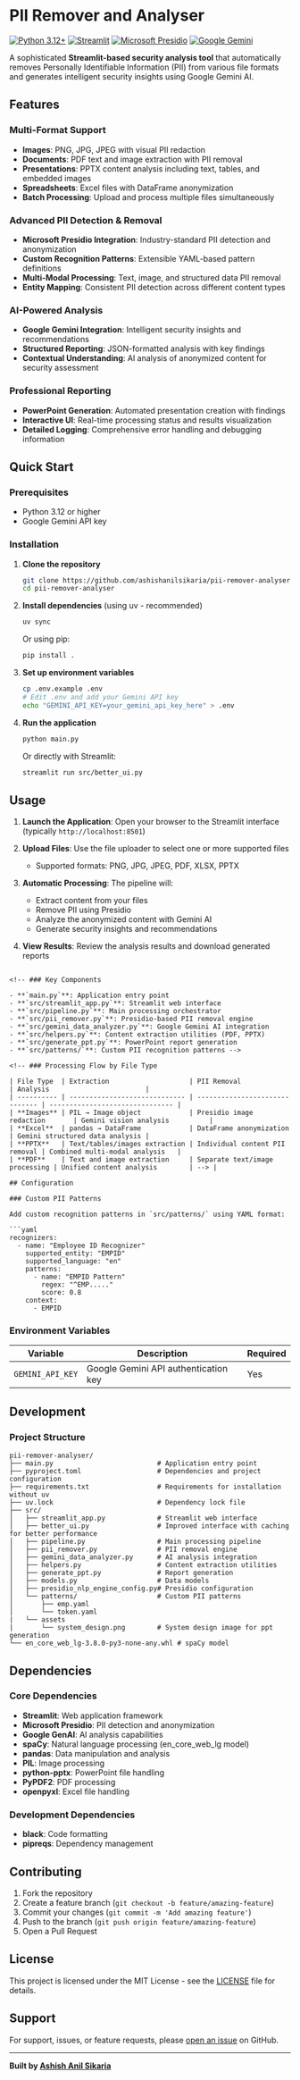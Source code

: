# PII Remover and Analyser

[![Python 3.12+](https://img.shields.io/badge/python-3.12+-blue.svg)](https://www.python.org/downloads/)
[![Streamlit](https://img.shields.io/badge/Streamlit-FF4B4B?logo=streamlit&logoColor=white)](https://streamlit.io/)
[![Microsoft Presidio](https://img.shields.io/badge/Microsoft-Presidio-blue)](https://microsoft.github.io/presidio/)
[![Google Gemini](https://img.shields.io/badge/Google-Gemini-4285F4)](https://ai.google.dev/)

A sophisticated **Streamlit-based security analysis tool** that automatically removes Personally Identifiable Information (PII) from various file formats and generates intelligent security insights using Google Gemini AI.

## Features

### Multi-Format Support
- **Images**: PNG, JPG, JPEG with visual PII redaction
- **Documents**: PDF text and image extraction with PII removal
- **Presentations**: PPTX content analysis including text, tables, and embedded images
- **Spreadsheets**: Excel files with DataFrame anonymization
- **Batch Processing**: Upload and process multiple files simultaneously

### Advanced PII Detection & Removal
- **Microsoft Presidio Integration**: Industry-standard PII detection and anonymization
- **Custom Recognition Patterns**: Extensible YAML-based pattern definitions
- **Multi-Modal Processing**: Text, image, and structured data PII removal
- **Entity Mapping**: Consistent PII detection across different content types

### AI-Powered Analysis
- **Google Gemini Integration**: Intelligent security insights and recommendations
- **Structured Reporting**: JSON-formatted analysis with key findings
- **Contextual Understanding**: AI analysis of anonymized content for security assessment

### Professional Reporting
- **PowerPoint Generation**: Automated presentation creation with findings
- **Interactive UI**: Real-time processing status and results visualization
- **Detailed Logging**: Comprehensive error handling and debugging information

## Quick Start

### Prerequisites
- Python 3.12 or higher
- Google Gemini API key

### Installation

1. **Clone the repository**
   ```bash
   git clone https://github.com/ashishanilsikaria/pii-remover-analyser.git
   cd pii-remover-analyser
   ```

2. **Install dependencies** (using uv - recommended)
   ```bash
   uv sync
   ```
   
   Or using pip:
   ```bash
   pip install .
   ```

3. **Set up environment variables**
   ```bash
   cp .env.example .env
   # Edit .env and add your Gemini API key
   echo "GEMINI_API_KEY=your_gemini_api_key_here" > .env
   ```

4. **Run the application**
   ```bash
   python main.py
   ```
   
   Or directly with Streamlit:
   ```bash
   streamlit run src/better_ui.py
   ```

## Usage

1. **Launch the Application**: Open your browser to the Streamlit interface (typically `http://localhost:8501`)

2. **Upload Files**: Use the file uploader to select one or more supported files
   - Supported formats: PNG, JPG, JPEG, PDF, XLSX, PPTX

3. **Automatic Processing**: The pipeline will:
   - Extract content from your files
   - Remove PII using Presidio
   - Analyze the anonymized content with Gemini AI
   - Generate security insights and recommendations

4. **View Results**: Review the analysis results and download generated reports

<!-- ## Architecture

The application follows a **pipeline pattern** with these core components:

```
Upload → PII Removal → AI Analysis → Report Generation -->
```

<!-- ### Key Components

- **`main.py`**: Application entry point
- **`src/streamlit_app.py`**: Streamlit web interface
- **`src/pipeline.py`**: Main processing orchestrator
- **`src/pii_remover.py`**: Presidio-based PII removal engine
- **`src/gemini_data_analyzer.py`**: Google Gemini AI integration
- **`src/helpers.py`**: Content extraction utilities (PDF, PPTX)
- **`src/generate_ppt.py`**: PowerPoint report generation
- **`src/patterns/`**: Custom PII recognition patterns -->

<!-- ### Processing Flow by File Type

| File Type  | Extraction                    | PII Removal                    | Analysis                        |
| ---------- | ----------------------------- | ------------------------------ | ------------------------------- |
| **Images** | PIL → Image object            | Presidio image redaction       | Gemini vision analysis          |
| **Excel**  | pandas → DataFrame            | DataFrame anonymization        | Gemini structured data analysis |
| **PPTX**   | Text/tables/images extraction | Individual content PII removal | Combined multi-modal analysis   |
| **PDF**    | Text and image extraction     | Separate text/image processing | Unified content analysis        | --> |

## Configuration

### Custom PII Patterns

Add custom recognition patterns in `src/patterns/` using YAML format:

```yaml
recognizers:
  - name: "Employee ID Recognizer"
    supported_entity: "EMPID"
    supported_language: "en"
    patterns:
      - name: "EMPID Pattern"
        regex: "^EMP....."
        score: 0.8
    context:
      - EMPID
```

### Environment Variables

| Variable         | Description                          | Required |
| ---------------- | ------------------------------------ | -------- |
| `GEMINI_API_KEY` | Google Gemini API authentication key | Yes      |

## Development

### Project Structure
```
pii-remover-analyser/
├── main.py                          # Application entry point
├── pyproject.toml                   # Dependencies and project configuration
├── requirements.txt                 # Requirements for installation without uv
├── uv.lock                          # Dependency lock file
├── src/
│   ├── streamlit_app.py             # Streamlit web interface
│   ├── better_ui.py                 # Improved interface with caching for better performance
│   ├── pipeline.py                  # Main processing pipeline
│   ├── pii_remover.py               # PII removal engine
│   ├── gemini_data_analyzer.py      # AI analysis integration
│   ├── helpers.py                   # Content extraction utilities
│   ├── generate_ppt.py              # Report generation
│   ├── models.py                    # Data models
│   ├── presidio_nlp_engine_config.py# Presidio configuration
│   └── patterns/                    # Custom PII patterns
│       ├── emp.yaml
│       └── token.yaml
|   └── assets
|       └── system_design.png        # System design image for ppt generation
└── en_core_web_lg-3.8.0-py3-none-any.whl # spaCy model 
```

<!-- #### Error Handling
All processing functions follow structured error handling:
```python
try:
    # Processing logic
    return {"file_description": {...}, "key_findings": [...]}
except Exception as e:
    return {"error": str(e)}
``` -->

## Dependencies

### Core Dependencies
- **Streamlit**: Web application framework
- **Microsoft Presidio**: PII detection and anonymization
- **Google GenAI**: AI analysis capabilities
- **spaCy**: Natural language processing (en_core_web_lg model)
- **pandas**: Data manipulation and analysis
- **PIL**: Image processing
- **python-pptx**: PowerPoint file handling
- **PyPDF2**: PDF processing
- **openpyxl**: Excel file handling

### Development Dependencies
- **black**: Code formatting
- **pipreqs**: Dependency management

## Contributing

1. Fork the repository
2. Create a feature branch (`git checkout -b feature/amazing-feature`)
3. Commit your changes (`git commit -m 'Add amazing feature'`)
4. Push to the branch (`git push origin feature/amazing-feature`)
5. Open a Pull Request

## License

This project is licensed under the MIT License - see the [LICENSE](LICENSE) file for details.
<!-- 
## Related Projects

- [Microsoft Presidio](https://microsoft.github.io/presidio/) - Privacy and PII detection
- [Google Gemini](https://ai.google.dev/) - AI analysis and insights
- [Streamlit](https://streamlit.io/) - Web application framework
-->
##  Support

For support, issues, or feature requests, please [open an issue](https://github.com/ashishanilsikaria/pii-remover-analyser/issues) on GitHub.

---

**Built by [Ashish Anil Sikaria](https://github.com/ashishanilsikaria)**